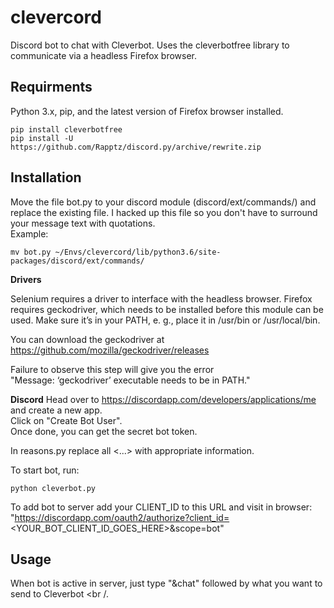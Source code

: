 # clevercord
Discord bot to chat with Cleverbot. Uses the cleverbotfree library to <br />
communicate via a headless Firefox browser.

## Requirments
Python 3.x, pip, and the latest version of Firefox browser installed. <br />
```
pip install cleverbotfree
pip install -U https://github.com/Rapptz/discord.py/archive/rewrite.zip
```

## Installation
Move the file bot.py to your discord module (discord/ext/commands/) and <br />
replace the existing file. I hacked up this file so you don't have to surround <br />
your message text with quotations. <br />
Example:
```
mv bot.py ~/Envs/clevercord/lib/python3.6/site-packages/discord/ext/commands/
```

<b>Drivers</b>

Selenium requires a driver to interface with the headless browser. Firefox <br />
requires geckodriver, which needs to be installed before this module can be <br />
used. Make sure it’s in your PATH, e. g., place it in /usr/bin or /usr/local/bin. <br />

You can download the geckodriver at https://github.com/mozilla/geckodriver/releases <br />

Failure to observe this step will give you the error <br />
"Message: ‘geckodriver’ executable needs to be in PATH." <br />

<b>Discord</b>
Head over to https://discordapp.com/developers/applications/me and create a new app. <br />
Click on "Create Bot User". <br />
Once done, you can get the secret bot token. <br />

In reasons.py replace all <...> with appropriate information. <br />

To start bot, run:
```
python cleverbot.py
```
To add bot to server add your CLIENT_ID to this URL and visit in browser:  <br />
"https://discordapp.com/oauth2/authorize?client_id=<YOUR_BOT_CLIENT_ID_GOES_HERE>&scope=bot" <br />

## Usage
When bot is active in server, just type "&chat" followed by what you want to send to Cleverbot <br /.
